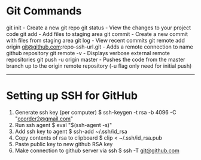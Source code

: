 # Git Commands

git init - Create a new git repo
git status - View the changes to your project code
git add - Add files to staging area
git commit - Create a new commit with files from staging area
git log - View recent commits
git remote add origin git@github.com:repo-ssh-url.git - Adds a remote connection to name github repository
git remote -v - Displays verbose external remote repositories
git push -u origin master - Pushes the code from the master branch up to the origin remote repository (-u flag only need for initial push)

---

# Setting up SSH for GitHub

1. Generate ssh key (per computer)
   $ ssh-keygen -t rsa -b 4096 -C "ccorder2@gmail.com"
2. Run ssh agent
   $ eval "$(ssh-agent -s)"
3. Add ssh key to agent
   $ ssh-add ~/.ssh/id_rsa
4. Copy contents of rsa to clipboard
   $ clip < ~/.ssh/id_rsa.pub
5. Paste public key to new github RSA key
6. Make connection to github server via ssh
   $ ssh -T git@github.com
